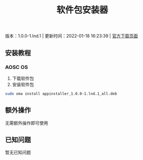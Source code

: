 ﻿---
id: 220
title: 软件包安装器
toc: true
weight: 220
---

版本：1.0.0-1.lnd.1 | 更新时间：2022-01-18 16:23:39 | [官方下载页面](http://app.loongapps.cn/#/detail/220)

## 安装教程 

### AOSC OS 

1. 下载软件包
2. 安装软件包

```bash
sudo oma install appinstaller_1.0.0-1.lnd.1_all.deb
```

## 额外操作

无需额外操作即可使用

## 已知问题

暂无已知问题

